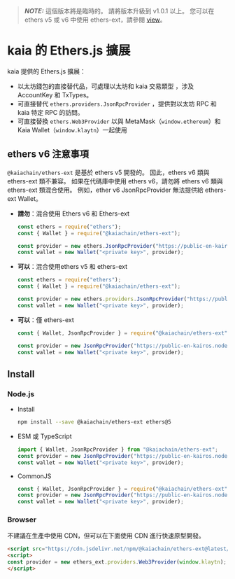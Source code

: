 > **_NOTE:_**
> 這個版本將是臨時的。
> 請將版本升級到 v1.0.1 以上。 您可以在 ethers v5 或 v6 中使用 ethers-ext，請參閱 [view](/references/sdk/ethers-ext/getting-started/)。

# kaia 的 Ethers.js 擴展

kaia 提供的 Ethers.js 擴展：

- 以太坊錢包的直接替代品，可處理以太坊和 kaia 交易類型
  ，涉及 AccountKey 和 TxTypes。
- 可直接替代 `ethers.providers.JsonRpcProvider` ，提供對以太坊 RPC 和
  kaia 特定 RPC 的訪問。
- 可直接替換 `ethers.Web3Provider` 以與 MetaMask（`window.ethereum`）和 Kaia Wallet（`window.klaytn`）一起使用

## ethers v6 注意事項

`@kaiachain/ethers-ext` 是基於 ethers v5 開發的。 因此，ethers v6 類與 ethers-ext 類不兼容。 如果在代碼庫中使用 ethers v6，請勿將 ethers v6 類與 ethers-ext 類混合使用。 例如，ether v6 JsonRpcProvider 無法提供給 ethers-ext Wallet。

- **請勿**：混合使用 Ethers v6 和 Ethers-ext
  ```js
  const ethers = require("ethers");
  const { Wallet } = require("@kaiachain/ethers-ext");

  const provider = new ethers.JsonRpcProvider("https://public-en-kairos.node.kaia.io");
  const wallet = new Wallet("<private key>", provider);
  ```
- **可以**：混合使用ethers v5 和 ethers-ext
  ```js
  const ethers = require("ethers");
  const { Wallet } = require("@kaiachain/ethers-ext");

  const provider = new ethers.providers.JsonRpcProvider("https://public-en-kairos.node.kaia.io");
  const wallet = new Wallet("<private key>", provider);
  ```
- **可以**：僅 ethers-ext
  ```js
  const { Wallet, JsonRpcProvider } = require("@kaiachain/ethers-ext");

  const provider = new JsonRpcProvider("https://public-en-kairos.node.kaia.io");
  const wallet = new Wallet("<private key>", provider);
  ```

## Install

### Node.js

- Install
  ```sh
  npm install --save @kaiachain/ethers-ext ethers@5
  ```
- ESM 或 TypeScript
  ```ts
  import { Wallet, JsonRpcProvider } from "@kaiachain/ethers-ext";
  const provider = new JsonRpcProvider("https://public-en-kairos.node.kaia.io");
  const wallet = new Wallet("<private key>", provider);
  ```
- CommonJS
  ```js
  const { Wallet, JsonRpcProvider } = require("@kaiachain/ethers-ext");
  const provider = new JsonRpcProvider("https://public-en-kairos.node.kaia.io");
  const wallet = new Wallet("<private key>", provider);
  ```

### Browser

不建議在生產中使用 CDN，但可以在下面使用 CDN 進行快速原型開發。

```html
<script src="https://cdn.jsdelivr.net/npm/@kaiachain/ethers-ext@latest/dist/ethers-ext.bundle.js"></script>
<script>
const provider = new ethers_ext.providers.Web3Provider(window.klaytn);
</script>
```